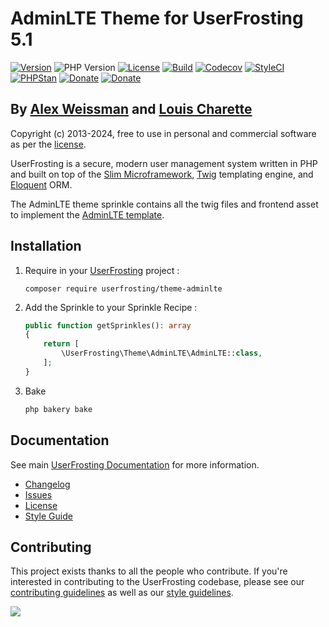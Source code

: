 # AdminLTE Theme for UserFrosting 5.1

[![Version](https://img.shields.io/github/v/release/userfrosting/theme-adminlte?sort=semver)](https://github.com/userfrosting/theme-adminlte/releases)
![PHP Version](https://img.shields.io/badge/php-%5E8.1-brightgreen)
[![License](https://img.shields.io/badge/license-MIT-brightgreen.svg)](LICENSE)
[![Build](https://img.shields.io/github/actions/workflow/status/userfrosting/theme-adminlte/Build.yml?branch=5.1&logo=github)](https://github.com/userfrosting/theme-adminlte/actions)
[![Codecov](https://codecov.io/gh/userfrosting/theme-adminlte/branch/5.1/graph/badge.svg)](https://app.codecov.io/gh/userfrosting/theme-adminlte/branch/5.1)
[![StyleCI](https://github.styleci.io/repos/445386142/shield?branch=5.1&style=flat)](https://github.styleci.io/repos/445386142)
[![PHPStan](https://img.shields.io/github/actions/workflow/status/userfrosting/theme-adminlte/PHPStan.yml?branch=5.1&label=PHPStan)](https://github.com/userfrosting/theme-adminlte/actions/workflows/PHPStan.yml)
[![Donate](https://img.shields.io/badge/Open_Collective-Donate-blue?logo=Open%20Collective)](https://opencollective.com/userfrosting#backer)
[![Donate](https://img.shields.io/badge/Ko--fi-Donate-blue?logo=ko-fi&logoColor=white)](https://ko-fi.com/lcharette)

## By [Alex Weissman](https://alexanderweissman.com) and [Louis Charette](https://bbqsoftwares.com)

Copyright (c) 2013-2024, free to use in personal and commercial software as per the [license](LICENSE.md).

UserFrosting is a secure, modern user management system written in PHP and built on top of the [Slim Microframework](http://www.slimframework.com/), [Twig](http://twig.sensiolabs.org/) templating engine, and [Eloquent](https://laravel.com/docs/10.x/eloquent#introduction) ORM.

The AdminLTE theme sprinkle contains all the twig files and frontend asset to implement the [AdminLTE template](https://adminlte.io/).

## Installation
1. Require in your [UserFrosting](https://github.com/userfrosting/UserFrosting) project : 
    ``` 
    composer require userfrosting/theme-adminlte
    ```

2. Add the Sprinkle to your Sprinkle Recipe : 
    ```php
    public function getSprinkles(): array
    {
        return [
            \UserFrosting\Theme\AdminLTE\AdminLTE::class,
        ];
    }
    ```

3. Bake
    ```bash
    php bakery bake
    ```

## Documentation
See main [UserFrosting Documentation](https://learn.userfrosting.com) for more information.

- [Changelog](CHANGELOG.md)
- [Issues](https://github.com/userfrosting/UserFrosting/issues)
- [License](LICENSE.md)
- [Style Guide](STYLE-GUIDE.md)

## Contributing

This project exists thanks to all the people who contribute. If you're interested in contributing to the UserFrosting codebase, please see our [contributing guidelines](https://github.com/userfrosting/UserFrosting/blob/5.1/.github/CONTRIBUTING.md) as well as our [style guidelines](.github/STYLE-GUIDE.md).

[![](https://opencollective.com/userfrosting/contributors.svg?width=890&button=true)](https://github.com/userfrosting/sprinkle-core/graphs/contributors)
